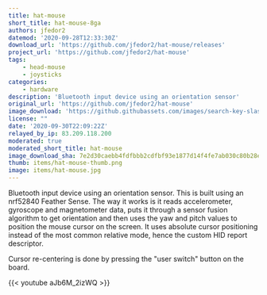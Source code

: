 ```yaml
---
title: hat-mouse
short_title: hat-mouse-8ga
authors: jfedor2
datemod: '2020-09-28T12:33:30Z'
download_url: 'https://github.com/jfedor2/hat-mouse/releases'
project_url: 'https://github.com/jfedor2/hat-mouse'
tags:
    - head-mouse
    - joysticks
categories:
    - hardware
description: 'Bluetooth input device using an orientation sensor'
original_url: 'https://github.com/jfedor2/hat-mouse'
image_download: 'https://github.githubassets.com/images/search-key-slash.svg'
license: ""
date: '2020-09-30T22:09:22Z'
relayed_by_ip: 83.209.118.200
moderated: true
moderated_short_title: hat-mouse
image_download_sha: 7e2d30caebb4fdfbbb2cdfbf93e1877d14f4fe7ab030c80b28e4973604a4c16e
thumb: items/hat-mouse-thumb.png
image: items/hat-mouse.jpg
---
```

Bluetooth input device using an orientation sensor. This is built using an nrf52840 Feather Sense. The way it works is it reads accelerometer, gyroscope and magnetometer data, puts it through a sensor fusion algorithm to get orientation and then uses the yaw and pitch values to position the mouse cursor on the screen. It uses absolute cursor positioning instead of the most common relative mode, hence the custom HID report descriptor.

Cursor re-centering is done by pressing the "user switch" button on the board.

{{< youtube aJb6M_2izWQ >}}
